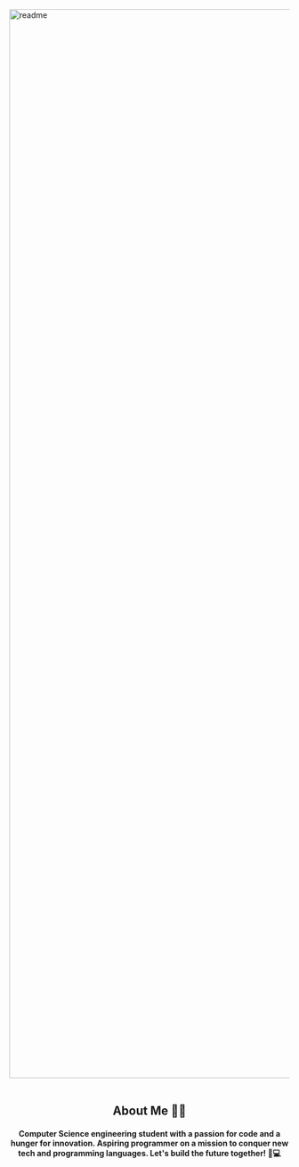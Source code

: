 <img width="1917" alt="readme" src="https://github.com/nikunjk9/nikunjk9/assets/140910919/ae2da87a-ce17-437a-b175-c1e9a17e423e">



<br/>
<br/>

<h2 align="center"> About Me 👦🏻</h2>
<h4 align="center">Computer Science engineering student with a passion for code and a hunger for innovation. Aspiring programmer on a mission to conquer new tech and programming languages. Let's build the future together! 🚀💻 </h4>

<!--g
**nikunjk9/nikunjk9** is a ✨ _special_ ✨ repository because its `README.md` (this file) appears on your GitHub profile.

Here are some ideas to get you started:

- 🔭 I’m currently working on ...
- 🌱 I’m currently learning ...
- 👯 I’m looking to collaborate on ...
- 🤔 I’m looking for help with ...
- 💬 Ask me about ...
- 📫 How to reach me: ...
- 😄 Pronouns: ...
- ⚡ Fun fact: ...

-->

